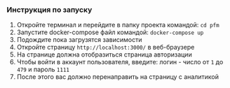 ### Инструкция по запуску

1. Откройте терминал и перейдите в папку проекта командой: `cd pfm`
2. Запустите docker-compose файл командой: `docker-compose up`
3. Подождите пока загрузятся зависимости 
4. Откройте страницу `http://localhost:3000/` в веб-браузере
5. На странице должна отобразиться страница авторизации
6. Чтобы войти в аккаунт пользователя, введите: логин - число от `1` до `479` и пароль `1111`
7. После этого вас должно перенаправить на страницу с аналитикой